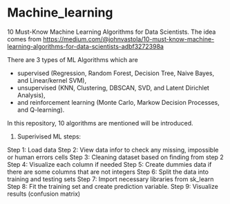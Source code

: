 # Machine_learning
10 Must-Know Machine Learning Algorithms for Data Scientists. The idea comes from https://medium.com/@johnvastola/10-must-know-machine-learning-algorithms-for-data-scientists-adbf3272398a

There are 3 types of ML Algorithms which are 
- supervised (Regression, Random Forest, Decision Tree, Naive Bayes, and Linear/kernel SVM), 
- unsupervised (KNN, Clustering, DBSCAN, SVD, and Latent Dirichlet Analysis), 
- and reinforcement learning (Monte Carlo, Markow Decision Processes, and Q-learning). 

In this repository, 10 algorithms are mentioned  will be introduced.

1. Superivised ML steps:

Step 1: Load data
Step 2: View data infor to check any missing, impossible or human errors cells
Step 3: Cleaning dataset based on finding from step 2
Step 4: Visualize each column if needed
Step 5: Create dummies data if there are some columns that are not integers
Step 6: Split the data into training and testing sets
Step 7: Import necessary libraries from sk_learn
Step 8: Fit the training set and create prediction variable.
Step 9: Visualize results (confusion matrix)
